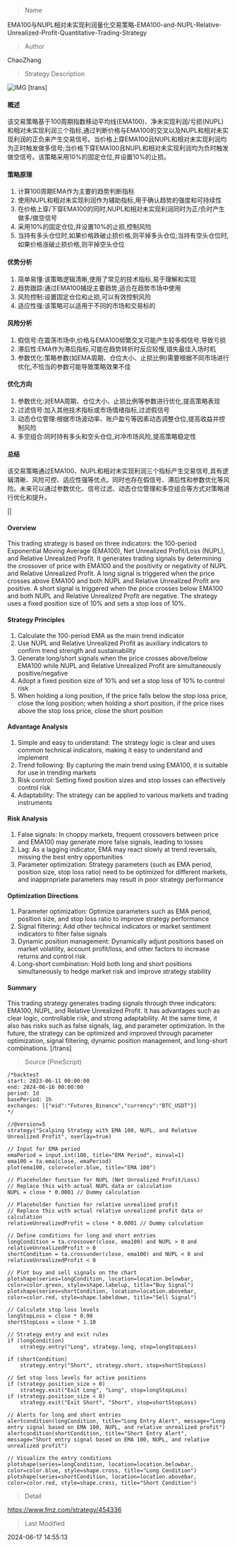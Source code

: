 
> Name

EMA100与NUPL相对未实现利润量化交易策略-EMA100-and-NUPL-Relative-Unrealized-Profit-Quantitative-Trading-Strategy

> Author

ChaoZhang

> Strategy Description

![IMG](https://www.fmz.com/upload/asset/1545e2a756c9f263ece.png)
[trans]
#### 概述
该交易策略基于100周期指数移动平均线(EMA100)、净未实现利润/亏损(NUPL)和相对未实现利润三个指标,通过判断价格与EMA100的交叉以及NUPL和相对未实现利润的正负来产生交易信号。当价格上穿EMA100且NUPL和相对未实现利润均为正时触发做多信号;当价格下穿EMA100且NUPL和相对未实现利润均为负时触发做空信号。该策略采用10%的固定仓位,并设置10%的止损。

#### 策略原理
1. 计算100周期EMA作为主要的趋势判断指标
2. 使用NUPL和相对未实现利润作为辅助指标,用于确认趋势的强度和可持续性
3. 在价格上穿/下穿EMA100的同时,NUPL和相对未实现利润同时为正/负时产生做多/做空信号
4. 采用10%的固定仓位,并设置10%的止损,控制风险
5. 当持有多头仓位时,如果价格跌破止损价格,则平掉多头仓位;当持有空头仓位时,如果价格涨破止损价格,则平掉空头仓位

#### 优势分析
1. 简单易懂:该策略逻辑清晰,使用了常见的技术指标,易于理解和实现
2. 趋势跟踪:通过EMA100捕捉主要趋势,适合在趋势市场中使用
3. 风险控制:设置固定仓位和止损,可以有效控制风险
4. 适应性强:该策略可以适用于不同的市场和交易标的

#### 风险分析
1. 假信号:在震荡市场中,价格与EMA100频繁交叉可能产生较多假信号,导致亏损
2. 滞后性:EMA作为滞后指标,可能在趋势转折时反应较慢,错失最佳入场时机
3. 参数优化:策略参数(如EMA周期、仓位大小、止损比例)需要根据不同市场进行优化,不恰当的参数可能导致策略效果不佳

#### 优化方向
1. 参数优化:对EMA周期、仓位大小、止损比例等参数进行优化,提高策略表现
2. 过滤信号:加入其他技术指标或市场情绪指标,过滤假信号
3. 动态仓位管理:根据市场波动率、账户盈亏等因素动态调整仓位,提高收益并控制风险
4. 多空组合:同时持有多头和空头仓位,对冲市场风险,提高策略稳定性

#### 总结
该交易策略通过EMA100、NUPL和相对未实现利润三个指标产生交易信号,具有逻辑清晰、风险可控、适应性强等优点。同时也存在假信号、滞后性和参数优化等风险。未来可以通过参数优化、信号过滤、动态仓位管理和多空组合等方式对策略进行优化和提升。

|| 

#### Overview
This trading strategy is based on three indicators: the 100-period Exponential Moving Average (EMA100), Net Unrealized Profit/Loss (NUPL), and Relative Unrealized Profit. It generates trading signals by determining the crossover of price with EMA100 and the positivity or negativity of NUPL and Relative Unrealized Profit. A long signal is triggered when the price crosses above EMA100 and both NUPL and Relative Unrealized Profit are positive. A short signal is triggered when the price crosses below EMA100 and both NUPL and Relative Unrealized Profit are negative. The strategy uses a fixed position size of 10% and sets a stop loss of 10%.

#### Strategy Principles
1. Calculate the 100-period EMA as the main trend indicator
2. Use NUPL and Relative Unrealized Profit as auxiliary indicators to confirm trend strength and sustainability
3. Generate long/short signals when the price crosses above/below EMA100 while NUPL and Relative Unrealized Profit are simultaneously positive/negative
4. Adopt a fixed position size of 10% and set a stop loss of 10% to control risk
5. When holding a long position, if the price falls below the stop loss price, close the long position; when holding a short position, if the price rises above the stop loss price, close the short position

#### Advantage Analysis
1. Simple and easy to understand: The strategy logic is clear and uses common technical indicators, making it easy to understand and implement
2. Trend following: By capturing the main trend using EMA100, it is suitable for use in trending markets
3. Risk control: Setting fixed position sizes and stop losses can effectively control risk
4. Adaptability: The strategy can be applied to various markets and trading instruments

#### Risk Analysis
1. False signals: In choppy markets, frequent crossovers between price and EMA100 may generate more false signals, leading to losses
2. Lag: As a lagging indicator, EMA may react slowly at trend reversals, missing the best entry opportunities
3. Parameter optimization: Strategy parameters (such as EMA period, position size, stop loss ratio) need to be optimized for different markets, and inappropriate parameters may result in poor strategy performance

#### Optimization Directions
1. Parameter optimization: Optimize parameters such as EMA period, position size, and stop loss ratio to improve strategy performance
2. Signal filtering: Add other technical indicators or market sentiment indicators to filter false signals
3. Dynamic position management: Dynamically adjust positions based on market volatility, account profit/loss, and other factors to increase returns and control risk
4. Long-short combination: Hold both long and short positions simultaneously to hedge market risk and improve strategy stability

#### Summary
This trading strategy generates trading signals through three indicators: EMA100, NUPL, and Relative Unrealized Profit. It has advantages such as clear logic, controllable risk, and strong adaptability. At the same time, it also has risks such as false signals, lag, and parameter optimization. In the future, the strategy can be optimized and improved through parameter optimization, signal filtering, dynamic position management, and long-short combinations.
[/trans]



> Source (PineScript)

``` pinescript
/*backtest
start: 2023-06-11 00:00:00
end: 2024-06-16 00:00:00
period: 1d
basePeriod: 1h
exchanges: [{"eid":"Futures_Binance","currency":"BTC_USDT"}]
*/

//@version=5
strategy("Scalping Strategy with EMA 100, NUPL, and Relative Unrealized Profit", overlay=true)

// Input for EMA period
emaPeriod = input.int(100, title="EMA Period", minval=1)
ema100 = ta.ema(close, emaPeriod)
plot(ema100, color=color.blue, title="EMA 100")

// Placeholder function for NUPL (Net Unrealized Profit/Loss)
// Replace this with actual NUPL data or calculation
NUPL = close * 0.0001 // Dummy calculation

// Placeholder function for relative unrealized profit
// Replace this with actual relative unrealized profit data or calculation
relativeUnrealizedProfit = close * 0.0001 // Dummy calculation

// Define conditions for long and short entries
longCondition = ta.crossover(close, ema100) and NUPL > 0 and relativeUnrealizedProfit > 0
shortCondition = ta.crossunder(close, ema100) and NUPL < 0 and relativeUnrealizedProfit < 0

// Plot buy and sell signals on the chart
plotshape(series=longCondition, location=location.belowbar, color=color.green, style=shape.labelup, title="Buy Signal")
plotshape(series=shortCondition, location=location.abovebar, color=color.red, style=shape.labeldown, title="Sell Signal")

// Calculate stop loss levels
longStopLoss = close * 0.90
shortStopLoss = close * 1.10

// Strategy entry and exit rules
if (longCondition)
    strategy.entry("Long", strategy.long, stop=longStopLoss)

if (shortCondition)
    strategy.entry("Short", strategy.short, stop=shortStopLoss)

// Set stop loss levels for active positions
if (strategy.position_size > 0)
    strategy.exit("Exit Long", "Long", stop=longStopLoss)
if (strategy.position_size < 0)
    strategy.exit("Exit Short", "Short", stop=shortStopLoss)

// Alerts for long and short entries
alertcondition(longCondition, title="Long Entry Alert", message="Long entry signal based on EMA 100, NUPL, and relative unrealized profit")
alertcondition(shortCondition, title="Short Entry Alert", message="Short entry signal based on EMA 100, NUPL, and relative unrealized profit")

// Visualize the entry conditions
plotshape(series=longCondition, location=location.belowbar, color=color.blue, style=shape.cross, title="Long Condition")
plotshape(series=shortCondition, location=location.abovebar, color=color.red, style=shape.cross, title="Short Condition")

```

> Detail

https://www.fmz.com/strategy/454336

> Last Modified

2024-06-17 14:55:13
